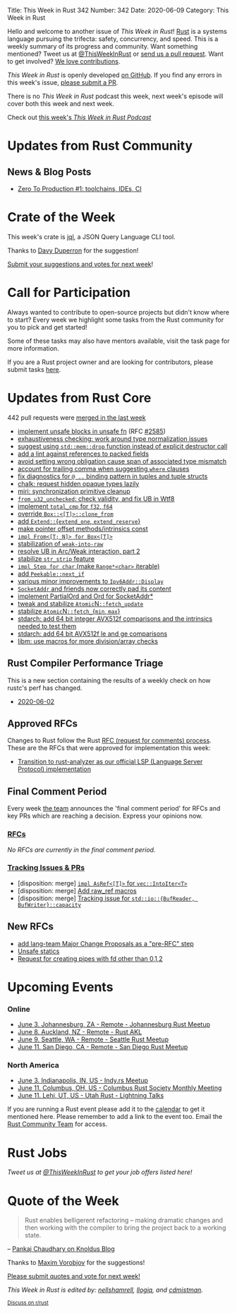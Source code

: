 Title: This Week in Rust 342
Number: 342
Date: 2020-06-09
Category: This Week in Rust

Hello and welcome to another issue of *This Week in Rust*!
[Rust](http://rust-lang.org) is a systems language pursuing the trifecta: safety, concurrency, and speed.
This is a weekly summary of its progress and community.
Want something mentioned? Tweet us at [@ThisWeekInRust](https://twitter.com/ThisWeekInRust) or [send us a pull request](https://github.com/cmr/this-week-in-rust).
Want to get involved? [We love contributions](https://github.com/rust-lang/rust/blob/master/CONTRIBUTING.md).

*This Week in Rust* is openly developed [on GitHub](https://github.com/cmr/this-week-in-rust).
If you find any errors in this week's issue, [please submit a PR](https://github.com/cmr/this-week-in-rust/pulls).

There is no *This Week in Rust* podcast this week, next week's episode will cover both this week and next week.

Check out [this week's *This Week in Rust Podcast*]()

# Updates from Rust Community

## News & Blog Posts

* [Zero To Production #1: toolchains, IDEs, CI](https://www.lpalmieri.com/posts/2020-06-06-zero-to-production-1-setup-toolchain-ides-ci/)

# Crate of the Week

This week's crate is [jql](https://github.com/yamafaktory/jql), a JSON Query Language CLI tool.

Thanks to [Davy Duperron](https://users.rust-lang.org/t/crate-of-the-week/2704/775) for the suggestion!

[Submit your suggestions and votes for next week][submit_crate]!

[submit_crate]: https://users.rust-lang.org/t/crate-of-the-week/2704

# Call for Participation


Always wanted to contribute to open-source projects but didn't know where to start?
Every week we highlight some tasks from the Rust community for you to pick and get started!

Some of these tasks may also have mentors available, visit the task page for more information.


If you are a Rust project owner and are looking for contributors, please submit tasks [here][guidelines].

[guidelines]: https://users.rust-lang.org/t/twir-call-for-participation/4821

# Updates from Rust Core

442 pull requests were [merged in the last week][merged]

[merged]: https://github.com/search?q=is%3Apr+org%3Arust-lang+is%3Amerged+merged%3A2020-05-25..2020-06-01

* [implement unsafe blocks in unsafe fn](https://github.com/rust-lang/rust/pull/71862) (RFC [#2585](https://rust-lang.github.io/rfcs/2585-unsafe-block-in-unsafe-fn.html))
* [exhaustiveness checking: work around type normalization issues](https://github.com/rust-lang/rust/pull/72506)
* [suggest using `std::mem::drop` function instead of explicit destructor call](https://github.com/rust-lang/rust/pull/72383)
* [add a lint against references to packed fields](https://github.com/rust-lang/rust/pull/72270)
* [avoid setting wrong obligation cause span of associated type mismatch](https://github.com/rust-lang/rust/pull/72807)
* [account for trailing comma when suggesting `where` clauses](https://github.com/rust-lang/rust/pull/72715)
* [fix diagnostics for `@ ..` binding pattern in tuples and tuple structs](https://github.com/rust-lang/rust/pull/72677)
* [chalk: request hidden opaque types lazily](https://github.com/rust-lang/chalk/pull/478)
* [miri: synchronization primitive cleanup](https://github.com/rust-lang/miri/pull/1441)
* [`from_u32_unchecked`: check validity, and fix UB in Wtf8](https://github.com/rust-lang/rust/pull/72683)
* [implement `total_cmp` for `f32`, `f64`](https://github.com/rust-lang/rust/pull/72568)
* [override `Box::<[T]>::clone_from`](https://github.com/rust-lang/rust/pull/72499)
* [add `Extend::`{`extend_one`, `extend_reserve`}](https://github.com/rust-lang/rust/pull/72162)
* [make pointer offset methods/intrinsics const](https://github.com/rust-lang/rust/pull/71500)
* [`impl From<[T; N]> for Box<[T]>`](https://github.com/rust-lang/rust/pull/71095)
* [stabilization of `weak-into-raw`](https://github.com/rust-lang/rust/pull/72288)
* [resolve UB in Arc/Weak interaction, part 2](https://github.com/rust-lang/rust/pull/72533)
* [stabilize `str_strip` feature](https://github.com/rust-lang/rust/pull/72466)
* [`impl Step for char` (make `Range*<char>` iterable)](https://github.com/rust-lang/rust/pull/72413)
* [add `Peekable::next_if`](https://github.com/rust-lang/rust/pull/72310)
* [various minor improvements to `Ipv6Addr::Display`](https://github.com/rust-lang/rust/pull/72407)
* [`SocketAddr` and friends now correctly pad its content](https://github.com/rust-lang/rust/pull/72398)
* [implement PartialOrd and Ord for SocketAddr*](https://github.com/rust-lang/rust/pull/72239)
* [tweak and stabilize `Atomic`N`::fetch_update`](https://github.com/rust-lang/rust/pull/71843)
* [stabilize `Atomic`N`::fetch_`{`min`, `max`}](https://github.com/rust-lang/rust/pull/72324)
* [stdarch: add 64 bit integer AVX512f comparisons and the intrinsics needed to test them](https://github.com/rust-lang/stdarch/pull/856)
* [stdarch: add 64 bit AVX512f le and ge comparisons](https://github.com/rust-lang/stdarch/pull/861)
* [libm: use macros for more division/array checks](https://github.com/rust-lang/libm/pull/244)

## Rust Compiler Performance Triage

This is a new section containing the results of a weekly check on how rustc's
perf has changed.

* [2020-06-02](https://github.com/rust-lang/rustc-perf/blob/master/triage/2020.md#2020-06-02)

## Approved RFCs

Changes to Rust follow the Rust [RFC (request for comments) process](https://github.com/rust-lang/rfcs#rust-rfcs). These
are the RFCs that were approved for implementation this week:

* [Transition to rust-analyzer as our official LSP (Language Server Protocol) implementation](https://github.com/rust-lang/rfcs/pull/2912)

## Final Comment Period

Every week [the team](https://www.rust-lang.org/team.html) announces the
'final comment period' for RFCs and key PRs which are reaching a
decision. Express your opinions now.

### [RFCs](https://github.com/rust-lang/rfcs/labels/final-comment-period)

*No RFCs are currently in the final comment period.*

### [Tracking Issues & PRs](https://github.com/rust-lang/rust/labels/final-comment-period)

* [disposition: merge] [`impl AsRef<[T]>` for `vec::IntoIter<T>`](https://github.com/rust-lang/rust/pull/72583)
* [disposition: merge] [Add raw_ref macros](https://github.com/rust-lang/rust/pull/72279)
* [disposition: merge] [Tracking issue for `std::io::{BufReader, BufWriter}::capacity`](https://github.com/rust-lang/rust/issues/68833)

## New RFCs

* [add lang-team Major Change Proposals as a "pre-RFC" step](https://github.com/rust-lang/rfcs/pull/2936)
* [Unsafe statics](https://github.com/rust-lang/rfcs/pull/2937)
* [Request for creating pipes with fd other than 0,1,2](https://github.com/rust-lang/rfcs/pull/2939)

# Upcoming Events

### Online
* [June 3. Johannesburg, ZA - Remote - Johannesburg Rust Meetup](https://www.meetup.com/Johannesburg-Rust-Meetup/events/270827463/)
* [June 8. Auckland, NZ - Remote - Rust AKL](https://www.meetup.com/rust-akl/events/266876685/)
* [June 9. Seattle, WA - Remote - Seattle Rust Meetup](https://www.meetup.com/Seattle-Rust-Meetup/events/gskksrybcjbmb/)
* [June 11. San Diego, CA - Remote - San Diego Rust Meetup](https://www.meetup.com/San-Diego-Rust/events/270938860/)

### North America
* [June 3. Indianapolis, IN, US - Indy.rs Meetup](https://www.meetup.com/indyrs/events/dtqwprybcjbfb/)
* [June 11. Columbus, OH, US - Columbus Rust Society Monthly Meeting](https://www.meetup.com/columbus-rs/events/dpkhgrybcjbpb/)
* [June 11. Lehi, UT, US - Utah Rust - Lightning Talks](https://www.meetup.com/utah-rust/events/269263282/)

If you are running a Rust event please add it to the [calendar] to get
it mentioned here. Please remember to add a link to the event too.
Email the [Rust Community Team][community] for access.

[calendar]: https://www.google.com/calendar/embed?src=apd9vmbc22egenmtu5l6c5jbfc%40group.calendar.google.com
[community]: mailto:community-team@rust-lang.org

# Rust Jobs

*Tweet us at [@ThisWeekInRust](https://twitter.com/ThisWeekInRust) to get your job offers listed here!*

# Quote of the Week

> Rust enables belligerent refactoring – making dramatic changes and then working with the compiler to bring the project back to a working state.

– [Pankaj Chaudhary on Knoldus Blog](https://blog.knoldus.com/some-extensive-projects-working-with-rust)

Thanks to [Maxim Vorobjov](https://users.rust-lang.org/t/twir-quote-of-the-week/328/880) for the suggestions!

[Please submit quotes and vote for next week!](https://users.rust-lang.org/t/twir-quote-of-the-week/328)

*This Week in Rust is edited by: [nellshamrell](https://github.com/nellshamrell), [llogiq](https://github.com/llogiq), and [cdmistman](https://github.com/cdmistman).*

<small>[Discuss on r/rust](https://www.reddit.com/r/rust/comments/gvwvep/this_week_in_rust_341/)</small>
